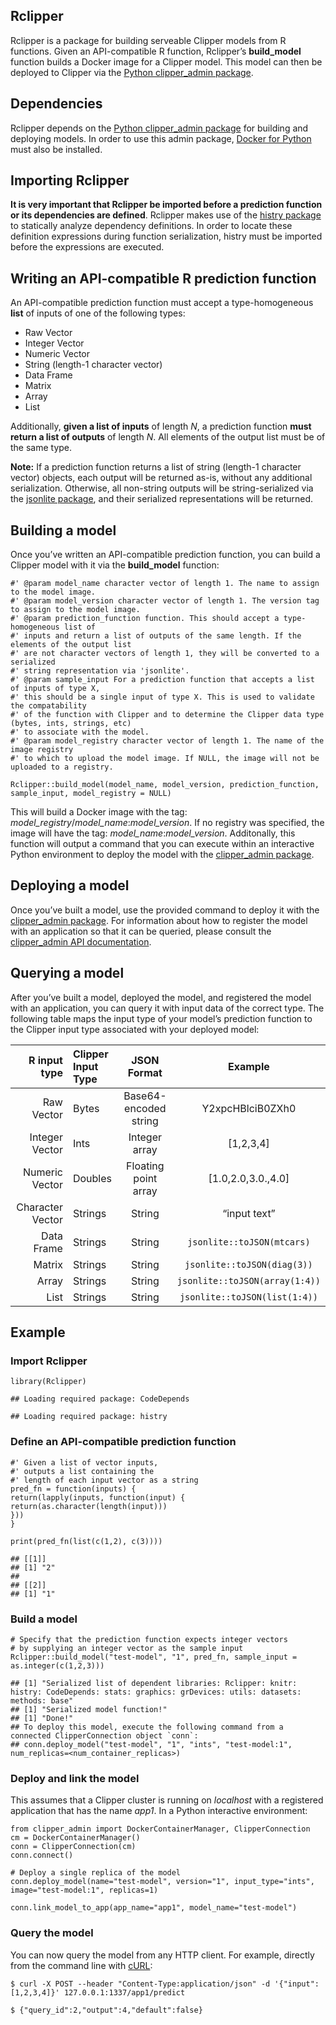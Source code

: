 Rclipper
--------

Rclipper is a package for building serveable Clipper models from R
functions. Given an API-compatible R function, Rclipper’s
**build\_model** function builds a Docker image for a Clipper model.
This model can then be deployed to Clipper via the [Python
clipper\_admin package](https://pypi.python.org/pypi/clipper_admin).

Dependencies
------------

Rclipper depends on the [Python clipper\_admin
package](https://pypi.python.org/pypi/clipper_admin) for building and
deploying models. In order to use this admin package, [Docker for
Python](https://pypi.python.org/pypi/docker/) must also be installed.

Importing Rclipper
------------------

**It is very important that Rclipper be imported before a prediction
function or its dependencies are defined**. Rclipper makes use of the
[histry
package](https://cran.r-project.org/web/packages/histry/index.html) to
statically analyze dependency definitions. In order to locate these
definition expressions during function serialization, histry must be
imported before the expressions are executed.

Writing an API-compatible R prediction function
-----------------------------------------------

An API-compatible prediction function must accept a type-homogeneous
**list** of inputs of one of the following types:

-   Raw Vector
-   Integer Vector
-   Numeric Vector
-   String (length-1 character vector)
-   Data Frame
-   Matrix
-   Array
-   List

Additionally, **given a list of inputs** of length *N*, a prediction
function **must return a list of outputs** of length *N*. All elements
of the output list must be of the same type.

**Note:** If a prediction function returns a list of string (length-1
character vector) objects, each output will be returned as-is, without
any additional serialization. Otherwise, all non-string outputs will be
string-serialized via the [jsonlite
package](https://cran.r-project.org/web/packages/jsonlite/index.html),
and their serialized representations will be returned.

Building a model
----------------

Once you’ve written an API-compatible prediction function, you can build
a Clipper model with it via the **build\_model** function:

    #' @param model_name character vector of length 1. The name to assign to the model image.
    #' @param model_version character vector of length 1. The version tag to assign to the model image.
    #' @param prediction_function function. This should accept a type-homogeneous list of 
    #' inputs and return a list of outputs of the same length. If the elements of the output list
    #' are not character vectors of length 1, they will be converted to a serialized
    #' string representation via 'jsonlite'.
    #' @param sample_input For a prediction function that accepts a list of inputs of type X,
    #' this should be a single input of type X. This is used to validate the compatability
    #' of the function with Clipper and to determine the Clipper data type (bytes, ints, strings, etc)
    #' to associate with the model.
    #' @param model_registry character vector of length 1. The name of the image registry
    #' to which to upload the model image. If NULL, the image will not be uploaded to a registry.

    Rclipper::build_model(model_name, model_version, prediction_function, sample_input, model_registry = NULL)

This will build a Docker image with the tag:
*model\_registry*/*model\_name*:*model\_version*. If no registry was
specified, the image will have the tag: *model\_name*:*model\_version*.
Additonally, this function will output a command that you can execute
within an interactive Python environment to deploy the model with the
[clipper\_admin package](https://pypi.python.org/pypi/clipper_admin).

Deploying a model
-----------------

Once you’ve built a model, use the provided command to deploy it with
the [clipper\_admin
package](https://pypi.python.org/pypi/clipper_admin). For information
about how to register the model with an application so that it can be
queried, please consult the [clipper\_admin API
documentation](http://docs.clipper.ai/en/).

Querying a model
----------------

After you’ve built a model, deployed the model, and registered the model
with an application, you can query it with input data of the correct
type. The following table maps the input type of your model’s prediction
function to the Clipper input type associated with your deployed model:

<table>
<thead>
<tr class="header">
<th style="text-align: right;">R input type</th>
<th style="text-align: left;">Clipper Input Type</th>
<th style="text-align: center;">JSON Format</th>
<th style="text-align: center;">Example</th>
</tr>
</thead>
<tbody>
<tr class="odd">
<td style="text-align: right;">Raw Vector</td>
<td style="text-align: left;">Bytes</td>
<td style="text-align: center;">Base64-encoded string</td>
<td style="text-align: center;">Y2xpcHBlciB0ZXh0</td>
</tr>
<tr class="even">
<td style="text-align: right;">Integer Vector</td>
<td style="text-align: left;">Ints</td>
<td style="text-align: center;">Integer array</td>
<td style="text-align: center;">[1,2,3,4]</td>
</tr>
<tr class="odd">
<td style="text-align: right;">Numeric Vector</td>
<td style="text-align: left;">Doubles</td>
<td style="text-align: center;">Floating point array</td>
<td style="text-align: center;">[1.0,2.0,3.0.,4.0]</td>
</tr>
<tr class="even">
<td style="text-align: right;">Character Vector</td>
<td style="text-align: left;">Strings</td>
<td style="text-align: center;">String</td>
<td style="text-align: center;">“input text”</td>
</tr>
<tr class="odd">
<td style="text-align: right;">Data Frame</td>
<td style="text-align: left;">Strings</td>
<td style="text-align: center;">String</td>
<td style="text-align: center;"><code>jsonlite::toJSON(mtcars)</code></td>
</tr>
<tr class="even">
<td style="text-align: right;">Matrix</td>
<td style="text-align: left;">Strings</td>
<td style="text-align: center;">String</td>
<td style="text-align: center;"><code>jsonlite::toJSON(diag(3))</code></td>
</tr>
<tr class="odd">
<td style="text-align: right;">Array</td>
<td style="text-align: left;">Strings</td>
<td style="text-align: center;">String</td>
<td style="text-align: center;"><code>jsonlite::toJSON(array(1:4))</code></td>
</tr>
<tr class="even">
<td style="text-align: right;">List</td>
<td style="text-align: left;">Strings</td>
<td style="text-align: center;">String</td>
<td style="text-align: center;"><code>jsonlite::toJSON(list(1:4))</code></td>
</tr>
</tbody>
</table>

Example
-------

### Import Rclipper

    library(Rclipper)

    ## Loading required package: CodeDepends

    ## Loading required package: histry

### Define an API-compatible prediction function

    #' Given a list of vector inputs,
    #' outputs a list containing the
    #' length of each input vector as a string
    pred_fn = function(inputs) {
    return(lapply(inputs, function(input) {
    return(as.character(length(input)))
    }))
    }

    print(pred_fn(list(c(1,2), c(3))))

    ## [[1]]
    ## [1] "2"
    ## 
    ## [[2]]
    ## [1] "1"

### Build a model

    # Specify that the prediction function expects integer vectors
    # by supplying an integer vector as the sample input
    Rclipper::build_model("test-model", "1", pred_fn, sample_input = as.integer(c(1,2,3)))

    ## [1] "Serialized list of dependent libraries: Rclipper: knitr: histry: CodeDepends: stats: graphics: grDevices: utils: datasets: methods: base"
    ## [1] "Serialized model function!"
    ## [1] "Done!"
    ## To deploy this model, execute the following command from a connected ClipperConnection object `conn`:
    ## conn.deploy_model("test-model", "1", "ints", "test-model:1", num_replicas=<num_container_replicas>)

### Deploy and link the model

This assumes that a Clipper cluster is running on *localhost* with a
registered application that has the name *app1*. In a Python interactive
environment:

    from clipper_admin import DockerContainerManager, ClipperConnection
    cm = DockerContainerManager()
    conn = ClipperConnection(cm)
    conn.connect()

    # Deploy a single replica of the model
    conn.deploy_model(name="test-model", version="1", input_type="ints", image="test-model:1", replicas=1)

    conn.link_model_to_app(app_name="app1", model_name="test-model")

### Query the model

You can now query the model from any HTTP client. For example, directly
from the command line with [cURL](https://github.com/curl/curl):

    $ curl -X POST --header "Content-Type:application/json" -d '{"input": [1,2,3,4]}' 127.0.0.1:1337/app1/predict

    $ {"query_id":2,"output":4,"default":false}
